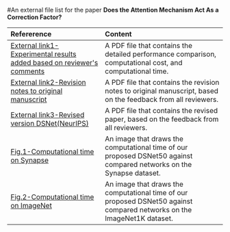 #An external file list for the paper **Does the Attention Mechanism Act As a Correction Factor?**

|Refererence|Content|
|:----|:------|
|[External link1-Experimental results added based on reviewer's comments](External_link1-Experimental_results_added_based_on_reviewers_comments.pdf)|A PDF file that contains the detailed performance comparison, computational cost, and computational time.|
|[External link2-Revision notes to original manuscript](External_link2-Revision_notes_to_original_manuscript.pdf)|A PDF file that contains the revision notes to original manuscript, based on the feedback from all reviewers.|
|[External link3-Revised version DSNet(NeurIPS)](External_link3-Revised_version_DSNet(NeurIPS).pdf)|A PDF file that contains the revised paper, based on the feedback from all reviewers.|
|[Fig.1-Computational time on Synapse](Fig_1-Computational_time_on_Synapse.png)|An image that draws the computational time of our proposed DSNet50 against compared networks on the Synapse dataset.|
|[Fig.2-Computational time on ImageNet](Fig_2-Computational_time_on_ImageNet)|An image that draws the computational time of our proposed DSNet50 against compared networks on the ImageNet1K dataset.|